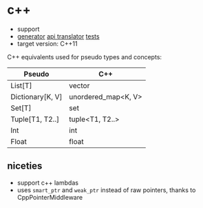 # c++

* support
* [generator](../pseudo/generators/cpp_generator.py) [api translator](../pseudo/api_translators/cpp_translator.py) [tests](../tests/test_cpp.py)
* target version: C++11

C++ equivalents used for pseudo types and concepts:


| Pseudo           | C++                     |
|------------------|-------------------------|
| List[T]          | vector<T>               |
| Dictionary[K, V] | unordered_map<K, V>     |
| Set[T]           | set<T>                  |
| Tuple[T1, T2..]  | tuple<T1, T2..>         |
| Int              | int                     |
| Float            | float                   |

## niceties

* support c++ lambdas
* uses `smart_ptr` and `weak_ptr` instead of raw pointers, thanks to CppPointerMiddleware
